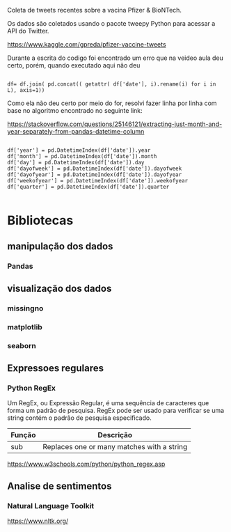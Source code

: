 Coleta de tweets recentes sobre a vacina Pfizer & BioNTech.

Os dados são coletados usando o pacote tweepy Python para acessar a API do Twitter.

https://www.kaggle.com/gpreda/pfizer-vaccine-tweets

Durante a escrita do codigo foi encontrado um erro que na veideo aula deu certo, porém, quando executado aqui não deu

<code>
df= df.join( pd.concat(( getattr( df['date'], i).rename(i) for i in L), axis=1))
</code>

Como ela não deu certo por meio do for, resolvi fazer linha por linha com base no algoritmo encontrado no seguinte link:

https://stackoverflow.com/questions/25146121/extracting-just-month-and-year-separately-from-pandas-datetime-column


<code>
df['year'] = pd.DatetimeIndex(df['date']).year
df['month'] = pd.DatetimeIndex(df['date']).month
df['day'] = pd.DatetimeIndex(df['date']).day
df['dayofweek'] = pd.DatetimeIndex(df['date']).dayofweek
df['dayofyear'] = pd.DatetimeIndex(df['date']).dayofyear
df['weekofyear'] = pd.DatetimeIndex(df['date']).weekofyear
df['quarter'] = pd.DatetimeIndex(df['date']).quarter
 </code>



# Bibliotecas
## manipulação dos dados
### Pandas


## visualização dos dados
### missingno
### matplotlib
### seaborn


## Expressoes regulares
### Python RegEx
Um RegEx, ou Expressão Regular, é uma sequência de caracteres que forma um padrão de pesquisa. RegEx pode ser usado para verificar se uma string contém o padrão de pesquisa especificado.

Função | Descrição
--------- | ------
sub     | Replaces one or many matches with a string

	
https://www.w3schools.com/python/python_regex.asp


## Analise de sentimentos
### Natural Language Toolkit

https://www.nltk.org/
